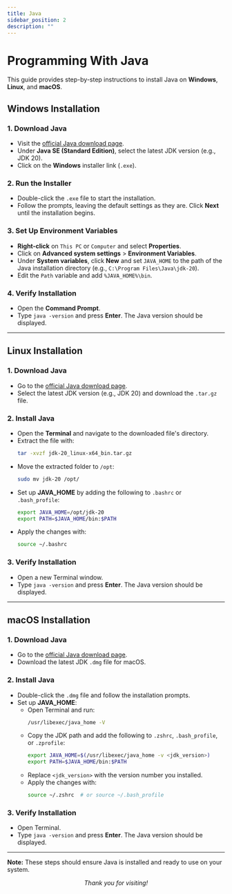 ```yaml
---
title: Java
sidebar_position: 2
description: ""
---
```


# Programming With Java

This guide provides step-by-step instructions to install Java on **Windows**, **Linux**, and **macOS**.

## Windows Installation

### 1. Download Java

- Visit the [official Java download page](https://www.oracle.com/java/technologies/javase-downloads.html).
- Under **Java SE (Standard Edition)**, select the latest JDK version (e.g., JDK 20).
- Click on the **Windows** installer link (`.exe`).

### 2. Run the Installer

- Double-click the `.exe` file to start the installation.
- Follow the prompts, leaving the default settings as they are. Click **Next** until the installation begins.

### 3. Set Up Environment Variables

- **Right-click** on `This PC` or `Computer` and select **Properties**.
- Click on **Advanced system settings** > **Environment Variables**.
- Under **System variables**, click **New** and set `JAVA_HOME` to the path of the Java installation directory (e.g., `C:\Program Files\Java\jdk-20`).
- Edit the `Path` variable and add `%JAVA_HOME%\bin`.

### 4. Verify Installation

- Open the **Command Prompt**.
- Type `java -version` and press **Enter**. The Java version should be displayed.

---

## Linux Installation

### 1. Download Java

- Go to the [official Java download page](https://www.oracle.com/java/technologies/javase-downloads.html).
- Select the latest JDK version (e.g., JDK 20) and download the `.tar.gz` file.

### 2. Install Java

- Open the **Terminal** and navigate to the downloaded file's directory.
- Extract the file with:
  ```bash
  tar -xvzf jdk-20_linux-x64_bin.tar.gz
  ```
- Move the extracted folder to `/opt`:
  ```bash
  sudo mv jdk-20 /opt/
  ```
- Set up **JAVA_HOME** by adding the following to `.bashrc` or `.bash_profile`:
  ```bash
  export JAVA_HOME=/opt/jdk-20
  export PATH=$JAVA_HOME/bin:$PATH
  ```
- Apply the changes with:
  ```bash
  source ~/.bashrc
  ```

### 3. Verify Installation

- Open a new Terminal window.
- Type `java -version` and press **Enter**. The Java version should be displayed.

---

## macOS Installation

### 1. Download Java

- Go to the [official Java download page](https://www.oracle.com/java/technologies/javase-downloads.html).
- Download the latest JDK `.dmg` file for macOS.

### 2. Install Java

- Double-click the `.dmg` file and follow the installation prompts.
- Set up **JAVA_HOME**:
  - Open Terminal and run:
    ```bash
    /usr/libexec/java_home -V
    ```
  - Copy the JDK path and add the following to `.zshrc`, `.bash_profile`, or `.zprofile`:
    ```bash
    export JAVA_HOME=$(/usr/libexec/java_home -v <jdk_version>)
    export PATH=$JAVA_HOME/bin:$PATH
    ```
  - Replace `<jdk_version>` with the version number you installed.
  - Apply the changes with:
    ```bash
    source ~/.zshrc  # or source ~/.bash_profile
    ```

### 3. Verify Installation

- Open Terminal.
- Type `java -version` and press **Enter**. The Java version should be displayed.

---

**Note:** These steps should ensure Java is installed and ready to use on your system.

<center><i>Thank you for visiting!</i></center>